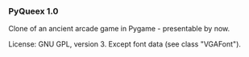 ### PyQueex 1.0

Clone of an ancient arcade game in Pygame - presentable by now.

License: GNU GPL, version 3.
Except font data (see class "VGAFont").
